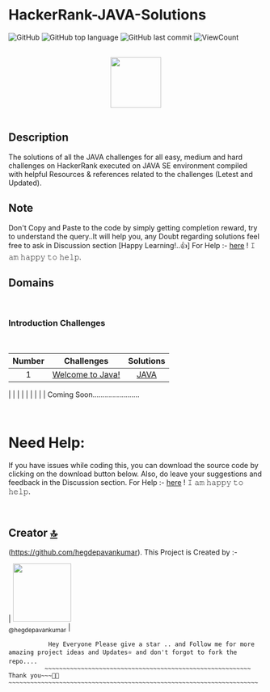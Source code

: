 # HackerRank-JAVA-Solutions


![GitHub](https://img.shields.io/github/license/hegdepavankumar/HackerRank-JAVA-Solutions?style=flat)
![GitHub top language](https://img.shields.io/github/languages/top/hegdepavankumar/HackerRank-JAVA-Solutions?style=flat)
![GitHub last commit](https://img.shields.io/github/last-commit/hegdepavankumar/HackerRank-JAVA-Solutions?style=flat)
![ViewCount](https://views.whatilearened.today/views/github/hegdepavankumar/HackerRank-JAVA-Solutions.svg?cache=remove)

<p align="center">  
	<br>
	<a href="https://www.hackerrank.com/hegdepavankumar">
        <img height=100 src="https://hrcdn.net/community-frontend/assets/brand/logo-new-white-green-a5cb16e0ae.svg"> 
    </a>
    <br>
    <br>
</p>


## Description
The solutions of all the JAVA challenges for all easy, medium and hard challenges on HackerRank executed on JAVA SE environment compiled with helpful Resources & references related to the challenges (Letest and Updated).

## Note 
Don't Copy and Paste to the code by simply getting completion reward, try to understand the query..It will help you, any Doubt regarding solutions feel free to ask in Discussion section [Happy Learning!..👍] 
For Help :- [here](https://github.com/hegdepavankumar/hegdepavankumar/issues/1) ! 𝙸 𝚊𝚖 𝚑𝚊𝚙𝚙𝚢 𝚝𝚘 𝚑𝚎𝚕𝚙.



## Domains

<br>


### Introduction Challenges

<br>


| Number | Challenges | Solutions |
|:------:|------------|:---------:|
| 1 | [Welcome to Java!](https://www.hackerrank.com/challenges/welcome-to-java/problem?isFullScreen=true) | [JAVA](https://github.com/hegdepavankumar/HackerRank-Solutions/blob/main/JAVA/Welcome%20to%20Java!.java)

|
|
|
|
|
|
|
|
|
Coming Soon.......................


<br>

 

# Need Help:

If you have issues while coding this, you can download the source code by clicking on the download button below. Also, do leave your suggestions and feedback in the Discussion section.
For Help :- [here](https://github.com/hegdepavankumar/hegdepavankumar/issues/1) ! 𝙸 𝚊𝚖 𝚑𝚊𝚙𝚙𝚢 𝚝𝚘 𝚑𝚎𝚕𝚙.

<br>


## Creator [🔝](#HackerRank-JAVA-Solutions)

(https://github.com/hegdepavankumar). This Project is Created by :-

| [<img src="https://github.com/hegdepavankumar.png?size=115" width="115"><br><sub>@hegdepavankumar</sub>](https://github.com/hegdepavankumar) |

```
           Hey Everyone Please give a star .. and Follow me for more amazing project ideas and Updates⭐ and don't forgot to fork the repo....
          ~~~~~~~~~~~~~~~~~~~~~~~~~~~~~~~~~~~~~~~~~~~~~~~~~~~~~~~~~ Thank you~~~🙏😍~~~~~~~~~~~~~~~~~~~~~~~~~~~~~~~~~~~~~~~~~~~~~~~~~~~~~~~~~~~~~~~~~~~~~





